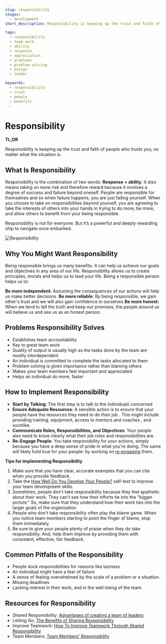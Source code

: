 ```yaml
---
slug: responsibility
stages:
  - development
short_description: Responsibility is keeping up the trust and faith of people who trusts you, no matter what the situation is. Responsibility primarily involves two things -- authority and accountability; however, trust is often a factor as well.

tags:
  - responsibility
  - team work
  - ability
  - response
  - appreciation
  - problems
  - problem-solving
  - assign
  - leader

keywords:
  - responsibility
  - trust
  - people
  - benefits
---
```


# Responsibility

**TL;DR**

Responsibility is keeping up the trust and faith of people who trusts you, no matter what the situation is.


## What Is Responsibility
Responsibility is the combination of two words: **Response + ability**. It also means taking on more risk and therefore reward because it involves a degree of success and failure beyond oneself. People are responsible for themselves and so when failure happens, you are just failing yourself. When you choose to take on responsibilities beyond yourself, you are agreeing to take the interests of others into your hands in trying to do more, be more, and allow others to benefit from your being responsible.

Responsibility is not for everyone. But it’s a powerful and deeply rewarding ship to navigate once embarked.

![Responsibility](https://shiftyourfamilybusiness.com/wp-content/uploads/2018/05/ResponsibilityBlog-845x321.jpg)


## Why You Might Want Responsibility

Being responsible brings us many benefits. It can help us achieve our goals and objectives in any area of our life. Responsibility allows us to create principles, morals and helps us to lead your life. Being a responsible person helps us to:

**Be more independent:** Assuming the consequences of our actions will help us make better decisions.
**Be more reliable**: By being responsible, we gain other's trust and we will also gain confidence in ourselves
**Be more honest:** When we tend to tell the truth and keep our promises, the people around us will believe us and see us as an honest person.



## Problems Responsibility Solves

- Establishes team accountability
- Key to great team work
- Quality of output is usually high as the tasks done by the team are mostly interdependent
- An individual is committed to complete the tasks allocated to them
- Problem solving is given importance rather than blaming others
- Makes your team members feel important and appreciated
- Helps an individual do more, faster


## How to Implement Responsibility

- **Start by Talking**: The first step is to talk to the individuals concerned
- **Ensure Adequate Resources**: A sensible action is to ensure that your people have the resources they need to do their job . This might include providing training, equipment, access to mentors  and coaches , and suchlike.
- **Communicate Roles, Responsibilities, and Objectives**: Your people also need to know clearly what their job roles and responsibilities are.
- **Re-Engage People**: You take responsibility for your actions, simply because you have a deep sense of pride in what you're doing. The same will likely hold true for your people: by working on [re-engaging](https://www.mindtools.com/pages/article/newTMM_83.htm) them.


**Tips for implementing Responsibility**
1. Make sure that you have clear, accurate examples that you can cite when you provide feedback. 
2. Take the [How Well Do You Develop Your People?](https://www.mindtools.com/pages/article/team-development.htm)  self-test to improve your team development skills.
3. Sometimes, people don't take responsibility because they feel apathetic about their work. They can't see how their efforts tie into the "bigger picture." So, make sure that they understand how their work ties into the larger goals of the organization
4. People who don't take responsibility often play the blame game. When you notice team members starting to point the finger of blame, stop them immediately. 
5. Be sure to give your people plenty of praise when they do take responsibility. And, help them improve by providing them with consistent, effective, fair feedback.


## Common Pitfalls of the Responsibility

- People duck responsibilities for reasons like laziness
- An individual might have a fear of failure
- A sense of feeling overwhelmed by the scale of a problem or a situation.
- Missing deadlines
- Lacking interest in their work, and in the well-being of the team.


## Resources for Responsibility

- Shared Responsibility: [Advantages of creating a team of leaders](https://www.remodeling.hw.net/business/operations/shared-responsibility-advantages-of-creating-a-team-of-leaders)
- Letting Go: [The Benefits of Sharing Responsibility](https://theproductivitypro.com/blog/2015/03/letting-go-the-benefits-of-sharing-responsibility/)
- Improve Teamwork: [How To Improve Teamwork Through Shared Responsibility](https://www.beyondtheboardroom.com.au/blog/2017/how-to-improve-teamwork-through-shared-responsibility)
- Team Members: [Team Members' Responsibility](https://sielearning.tafensw.edu.au/toolboxes/toolbox316/tp/tp_c08.html)
